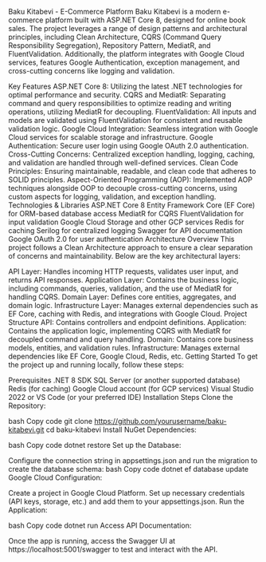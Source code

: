 Baku Kitabevi - E-Commerce Platform
Baku Kitabevi is a modern e-commerce platform built with ASP.NET Core 8, designed for online book sales. The project leverages a range of design patterns and architectural principles, including Clean Architecture, CQRS (Command Query Responsibility Segregation), Repository Pattern, MediatR, and FluentValidation. Additionally, the platform integrates with Google Cloud services, features Google Authentication, exception management, and cross-cutting concerns like logging and validation.

Key Features
ASP.NET Core 8: Utilizing the latest .NET technologies for optimal performance and security.
CQRS and MediatR: Separating command and query responsibilities to optimize reading and writing operations, utilizing MediatR for decoupling.
FluentValidation: All inputs and models are validated using FluentValidation for consistent and reusable validation logic.
Google Cloud Integration: Seamless integration with Google Cloud services for scalable storage and infrastructure.
Google Authentication: Secure user login using Google OAuth 2.0 authentication.
Cross-Cutting Concerns: Centralized exception handling, logging, caching, and validation are handled through well-defined services.
Clean Code Principles: Ensuring maintainable, readable, and clean code that adheres to SOLID principles.
Aspect-Oriented Programming (AOP): Implemented AOP techniques alongside OOP to decouple cross-cutting concerns, using custom aspects for logging, validation, and exception handling.
Technologies & Libraries
ASP.NET Core 8
Entity Framework Core (EF Core) for ORM-based database access
MediatR for CQRS
FluentValidation for input validation
Google Cloud Storage and other GCP services
Redis for caching
Serilog for centralized logging
Swagger for API documentation
Google OAuth 2.0 for user authentication
Architecture Overview
This project follows a Clean Architecture approach to ensure a clear separation of concerns and maintainability. Below are the key architectural layers:

API Layer: Handles incoming HTTP requests, validates user input, and returns API responses.
Application Layer: Contains the business logic, including commands, queries, validation, and the use of MediatR for handling CQRS.
Domain Layer: Defines core entities, aggregates, and domain logic.
Infrastructure Layer: Manages external dependencies such as EF Core, caching with Redis, and integrations with Google Cloud.
Project Structure
API: Contains controllers and endpoint definitions.
Application: Contains the application logic, implementing CQRS with MediatR for decoupled command and query handling.
Domain: Contains core business models, entities, and validation rules.
Infrastructure: Manages external dependencies like EF Core, Google Cloud, Redis, etc.
Getting Started
To get the project up and running locally, follow these steps:

Prerequisites
.NET 8 SDK
SQL Server (or another supported database)
Redis (for caching)
Google Cloud account (for GCP services)
Visual Studio 2022 or VS Code (or your preferred IDE)
Installation Steps
Clone the Repository:

bash
Copy code
git clone https://github.com/yourusername/baku-kitabevi.git
cd baku-kitabevi
Install NuGet Dependencies:

bash
Copy code
dotnet restore
Set up the Database:

Configure the connection string in appsettings.json and run the migration to create the database schema:
bash
Copy code
dotnet ef database update
Google Cloud Configuration:

Create a project in Google Cloud Platform.
Set up necessary credentials (API keys, storage, etc.) and add them to your appsettings.json.
Run the Application:

bash
Copy code
dotnet run
Access API Documentation:

Once the app is running, access the Swagger UI at https://localhost:5001/swagger to test and interact with the API.
